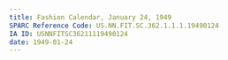 ```yaml
---
title: Fashion Calendar, January 24, 1949
SPARC Reference Code: US.NN.FIT.SC.362.1.1.1.19490124
IA ID: USNNFITSC36211119490124
date: 1949-01-24
---
```

